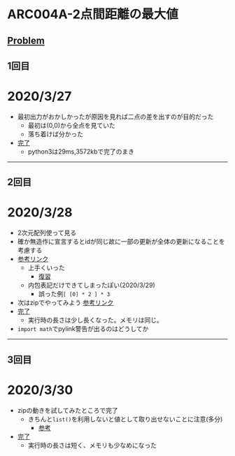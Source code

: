 # ARC004A-2点間距離の最大値
[Problem](https://atcoder.jp/contests/arc004/tasks/arc004_1)
-----
## 1回目
# 2020/3/27
* 最初出力がおかしかったが原因を見れば二点の差を出すのが目的だった
    * 最初は(0,0)から全点を見ていた
    * 落ち着けば分かった
* [完了](https://atcoder.jp/contests/arc004/submissions/11229171)
    * python3は29ms,3572kbで完了のまき
-----
## 2回目
# 2020/3/28
* 2次元配列使って見る
* 確か無造作に宣言するとidが同じ故に一部の更新が全体の更新になることを考慮する
* [参考リンク](https://note.nkmk.me/python-list-initialize/)
    * 上手くいった
        * [復習](https://note.nkmk.me/python-list-comprehension/)
    * 内包表記だけできてしまったぽい(2020/3/29)
        * 誤った例`[ [0] * 2 ] * 3`
* 次はzipでやってみよう
    [参考リンク](https://note.nkmk.me/python-list-comprehension/)
* [完了](https://atcoder.jp/contests/arc004/submissions/11343213)
    * 実行時の長さは少し長くなった。メモリは同じ。
* `import math`でpylink警告が出るのはどうしてか
-----
## 3回目
# 2020/3/30
* zipの動きを試してみたところで完了
    * きちんと`list()`を利用しないと値として取り出せないことに注意(多分)
        * [参考](https://cutt.us/kzd0D)
* [完了](https://atcoder.jp/contests/arc004/submissions/11391856)
    * 実行時の長さは短く、メモリも少なめになった
